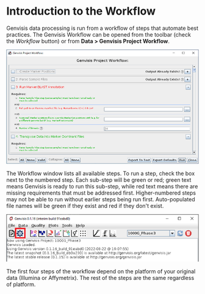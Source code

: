 # Introduction to the Workflow

Genvisis data processing is run from a workflow of steps that automate best practices. The Genvisis Workflow can be opened from the toolbar (check the *Workflow* button) or from **Data > Genvisis Project Workflow**.

![Image of the Genvisis toolbar with Workflow icon highlighted](/Images/WorkflowShort.png)

The Workflow window lists all available steps. To run a step, check the box next to the numbered step. Each sub-step will be green or red; green text means Genvisis is ready to run this sub-step, while red text means there are missing requirements that must be addressed first. Higher-numbered steps may not be able to run without earlier steps being run first. Auto-populated file names will be green if they exist and red if they don't exist.

![Image of the Genvisis Project Workflow dialog box. Green text indicates steps that are ready to be run, while red text indicates steps for which prerequisites have not been met.](/Images/GenvisisToolBarHighlight.png)


The first four steps of the workflow depend on the platform of your original data (Illumina or Affymetrix). The rest of the steps are the same regardless of platform.
